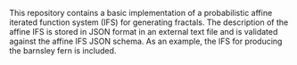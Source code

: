 This repository contains a basic implementation of a probabilistic affine iterated function system (IFS) for generating fractals. The description of the affine IFS is stored in JSON format in an external text file and is validated against the affine IFS JSON schema. As an example, the IFS for producing the barnsley fern is included.
